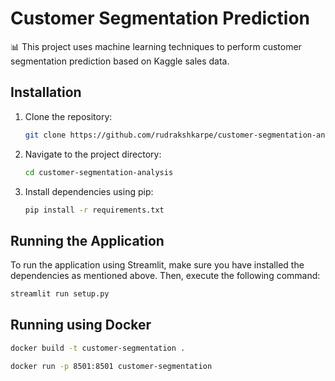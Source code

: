 # Customer Segmentation Prediction

📊 This project uses machine learning techniques to perform customer segmentation prediction based on Kaggle sales data.

## Installation

1. Clone the repository:
    ```bash
    git clone https://github.com/rudrakshkarpe/customer-segmentation-analysis.git
    ```

2. Navigate to the project directory:
    ```bash
    cd customer-segmentation-analysis
    ```

3. Install dependencies using pip:
    ```bash
    pip install -r requirements.txt
    ```

## Running the Application 

To run the application using Streamlit, make sure you have installed the dependencies as mentioned above. Then, execute the following command:

```bash
streamlit run setup.py
```
## Running using Docker 


```bash
docker build -t customer-segmentation .
```

```bash
docker run -p 8501:8501 customer-segmentation
```
